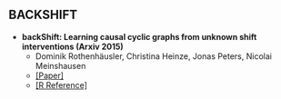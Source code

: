 ## BACKSHIFT

- **backShift: Learning causal cyclic graphs from unknown shift interventions (Arxiv 2015)**
  - Dominik Rothenhäusler, Christina Heinze, Jonas Peters, Nicolai Meinshausen
  - [[Paper]](https://arxiv.org/abs/1506.02494.pdf)
  - [[R Reference]](https://github.com/christinaheinze/backShift)
  
